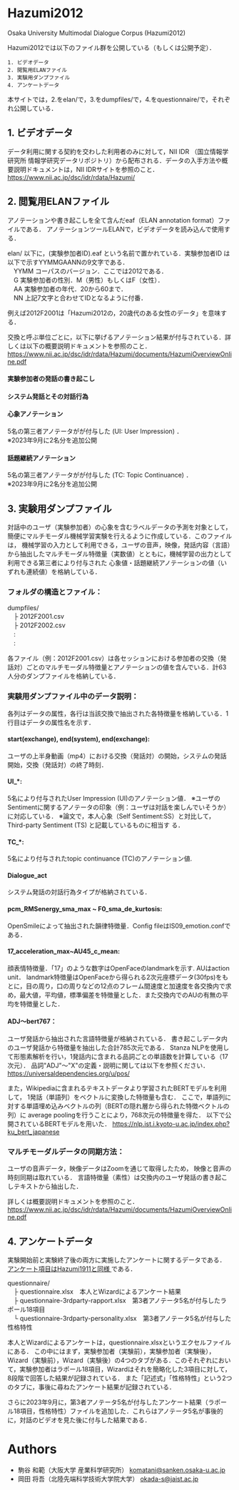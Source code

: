 ﻿# Hazumi2012
Osaka University Multimodal Dialogue Corpus (Hazumi2012)

Hazumi2012では以下のファイル群を公開している（もしくは公開予定）．
```
1. ビデオデータ
2. 閲覧用ELANファイル
3. 実験用ダンプファイル
4. アンケートデータ
```
本サイトでは，2.をelan/で，3.をdumpfiles/で，4.をquestionnaire/で，それぞれ公開している．

## 1. ビデオデータ
データ利用に関する契約を交わした利用者のみに対して，NII IDR （国立情報学研究所 情報学研究データリポジトリ）から配布される．データの入手方法や概要説明ドキュメントは，NII IDRサイトを参照のこと． https://www.nii.ac.jp/dsc/idr/rdata/Hazumi/

## 2. 閲覧用ELANファイル
アノテーションや書き起こしを全て含んだeaf（ELAN annotation format）ファイルである．
アノテーションツールELANで，ビデオデータを読み込んで使用する．

elan/ 以下に，(実験参加者ID).eaf という名前で置かれている．実験参加者ID
は以下で示すYYMMGAANNの9文字である．  
　YYMM コーパスのバージョン．ここでは2012である．  
　G 実験参加者の性別．M（男性）もしくはF（女性）．  
　AA 実験参加者の年代．20から60まで．  
　NN 上記7文字と合わせてIDとなるように付番．

例えば2012F2001は「Hazumi2012の，20歳代のある女性のデータ」を意味する．

交換と呼ぶ単位ごとに，以下に挙げるアノテーション結果が付与されている．詳しくは以下の概要説明ドキュメントを参照のこと．
https://www.nii.ac.jp/dsc/idr/rdata/Hazumi/documents/HazumiOverviewOnline.pdf

#### 実験参加者の発話の書き起こし
#### システム発話とその対話行為
#### 心象アノテーション
5名の第三者アノテータがが付与した (UI: User Impression) ．  
※2023年9月に2名分を追加公開

#### 話題継続アノテーション
5名の第三者アノテータがが付与した (TC: Topic Continuance) ．  
※2023年9月に2名分を追加公開

## 3. 実験用ダンプファイル
対話中のユーザ（実験参加者）の心象を含むラベルデータの予測を対象として， 簡便にマルチモーダル機械学習実験を行えるように作成している．このファイルは， 機械学習の入力として利用できる，ユーザの音声，映像，発話内容（言語）から抽出したマルチモーダル特徴量（実数値）とともに，機械学習の出力として利用できる第三者により付与された 心象値・話題継続アノテーションの値（いずれも連続値）を格納している．

### フォルダの構造とファイル：
dumpfiles/      
　├ 2012F2001.csv　  
　├ 2012F2002.csv　  
　:  
　:  

各ファイル（例：2012F2001.csv）は各セッションにおける参加者の交換（発話対）ごとのマルチモーダル特徴量とアノテーションの値を含んでいる．計63人分のダンプファイルを格納している．

### 実験用ダンプファイル中のデータ説明：
各列はデータの属性，各行は当該交換で抽出された各特徴量を格納している．1行目はデータの属性名を示す．


#### start(exchange), end(system), end(exchange):
ユーザの上半身動画（mp4）における交換（発話対）の開始，システムの発話開始，交換（発話対）の終了時刻．

#### UI_*:
5名により付与されたUser Impression (UI)のアノテーション値．
※ユーザのSentimentに関するアノテータの印象（例：ユーザは対話を楽しんでいそうか）に対応している．
※論文で，本人心象（Self Sentiment:SS）と対比して，Third-party Sentiment (TS) と記載しているものに相当す
る．

#### TC_*:
5名により付与されたtopic continuance (TC)のアノテーション値.

#### Dialogue_act
システム発話の対話行為タイプが格納されている．

#### pcm_RMSenergy_sma_max ~ F0_sma_de_kurtosis:
OpenSmileによって抽出された韻律特徴量．Config fileはIS09_emotion.confである．


#### 17_acceleration_max~AU45_c_mean:
顔表情特徴量．「17」のような数字はOpenFaceのlandmarkを示す. AUはaction unit．
landmark特徴量はOpenFaceから得られる2次元座標データ(30fps)をもとに，目の周り，口の周りなどの12点のフレーム間速度と加速度を各交換内で求め，最大値，平均値，標準偏差を特徴量とした．また交換内でのAUの有無の平均を特徴量とした．

#### ADJ～bert767：
ユーザ発話から抽出された言語特徴量が格納されている．
書き起こしデータ内のユーザ発話から特徴量を抽出した合計785次元である．
Stanza NLPを使用して形態素解析を行い，1発話内に含まれる品詞ごとの単語数を計算している（17次元）．
品詞"ADJ"～"X"の定義・説明に関しては以下を参照ください．
https://universaldependencies.org/u/pos/

また，Wikipediaに含まれるテキストデータより学習されたBERTモデルを利用して，
1発話（単語列）をベクトルに変換した特徴量も含む．
ここで，単語列に対する単語埋め込みベクトルの列（BERTの隠れ層から得られた特徴ベクトルの列）に
average poolingを行うことにより，768次元の特徴量を得た．
以下で公開されているBERTモデルを用いた．
https://nlp.ist.i.kyoto-u.ac.jp/index.php?ku_bert_japanese


### マルチモーダルデータの同期方法：
ユーザの音声データ，映像データはZoomを通じて取得したため，
映像と音声の時刻同期は取れている．
言語特徴量（素性）は交換内のユーザ発話の書き起こしテキストから抽出した．

詳しくは概要説明ドキュメントを参照のこと．
https://www.nii.ac.jp/dsc/idr/rdata/Hazumi/documents/HazumiOverviewOnline.pdf


## 4. アンケートデータ

実験開始前と実験終了後の両方に実施したアンケートに関するデータである．
[アンケート項目はHazumi1911と同様
](https://github.com/ouktlab/Hazumi1911/tree/master/questionnaire/)である．

questionnaire/  
　├ questionnaire.xlsx　本人とWizardによるアンケート結果  
　├ questionnaire-3rdparty-rapport.xlsx　第3者アノテータ5名が付与したラポール18項目  
　└ questionnaire-3rdparty-personality.xlsx　第3者アノテータ5名が付与した性格特性  

本人とWizardによるアンケートは，questionnaire.xlsxというエクセルファイルにある．
この中にはまず，実験参加者（実験前），実験参加者（実験後）， Wizard（実験前），Wizard（実験後）の4つのタブがある．このそれぞれにおいて，実験参加者はラポール18項目，Wizardはそれを簡略化した3項目に対して，8段階で回答した結果が記録されている．
また「記述式」「性格特性」という2つのタブに，事後に尋ねたアンケート結果が記録されている．

さらに2023年9月に，第3者アノテータ5名が付与したアンケート結果（ラポール18項目，性格特性）ファイルを追加した．これらはアノテータ5名が事後的に，対話のビデオを見た後に付与した結果である．



# Authors
* 駒谷 和範（大阪大学 産業科学研究所） komatani@sanken.osaka-u.ac.jp
* 岡田 将吾（北陸先端科学技術大学院大学） okada-s@jaist.ac.jp
